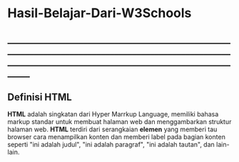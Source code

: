 # Hasil-Belajar-Dari-W3Schools
## ___________________________________________________________________________________________________________________________________________________________
## Definisi HTML
**HTML** adalah singkatan dari Hyper Marrkup Language, memiliki bahasa markup standar untuk membuat halaman web dan menggambarkan struktur halaman web. **HTML** terdiri dari serangkaian **elemen** yang memberi tau browser cara menampilkan konten dan memberi label pada bagian konten seperti "ini adalah judul", "ini adalah paragraf", "ini adalah tautan", dan lain-lain.
